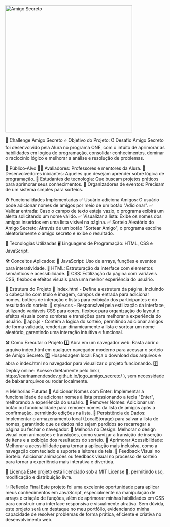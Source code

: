 <img src="https://github.com/user-attachments/assets/cc468c98-3006-4cda-ba44-d749426ec337" alt="Amigo Secreto" width="400"/>

🎉 Challenge Amigo Secreto
⭐ Objetivo do Projeto:
O Desafio Amigo Secreto foi desenvolvido pela Alura no programa ONE, com o intuito de aprimorar as habilidades em lógica de programação, consolidar conhecimentos, dominar o raciocínio lógico e melhorar a análise e resolução de problemas.

🎯 Público-Alvo
👨‍🏫 Avaliadores: Professores e mentores da Alura.
📌 Desenvolvedores iniciantes: Aqueles que desejam aprender sobre lógica de programação.
📌 Estudantes de tecnologia: Que buscam projetos práticos para aprimorar seus conhecimentos.
📌 Organizadores de eventos: Precisam de um sistema simples para sorteios.

⚙️ Funcionalidades Implementadas
✅ Usuário adiciona Amigos: O usuário pode adicionar nomes de amigos por meio de um botão "Adicionar".
✅ Validar entrada: Caso o campo de texto esteja vazio, o programa exibirá um alerta solicitando um nome válido.
✅ Visualizar a lista: Exibe os nomes dos amigos inseridos em uma lista visível na página.
✅ Sorteio Aleatório do Amigo Secreto: Através de um botão "Sortear Amigo", o programa escolhe aleatoriamente o amigo secreto e exibe o resultado.

🚀 Tecnologias Utilizadas
🖥️ Linguagens de Programação: HTML, CSS e JavaScript.

🛠️ Conceitos Aplicados:
📌 JavaScript: Uso de arrays, funções e eventos para interatividade.
📌 HTML: Estruturação da interface com elementos semânticos e acessibilidade.
📌 CSS: Estilização da página com variáveis CSS, flexbox e efeitos visuais para uma melhor experiência do usuário.

📁 Estrutura do Projeto
📌 index.html - Define a estrutura da página, incluindo o cabeçalho com título e imagem, campos de entrada para adicionar nomes, botões de interação e listas para exibição dos participantes e do resultado do sorteio.
📌 style.css - Responsável pela estilização da interface, utilizando variáveis CSS para cores, flexbox para organização do layout e efeitos visuais como sombras e transições para melhorar a experiência do usuário.
📌 app.js - Contém a lógica do sorteio, permitindo adicionar amigos de forma validada, renderizar dinamicamente a lista e sortear um nome aleatório, garantindo uma interação intuitiva e funcional.

🛠️ Como Executar o Projeto
1️⃣ Abra em um navegador web: Basta abrir o arquivo index.html em qualquer navegador moderno para acessar o sorteio de Amigo Secreto.
2️⃣ Hospedagem local: Faça o download dos arquivos e abra o index.html no navegador para visualizar o projeto funcionando.
3️⃣ Deploy online: Acesse diretamente pelo link ( https://carinamendesdev.github.io/jogo_amigo_secreto/ ), sem necessidade de baixar arquivos ou rodar localmente.

🔥 Melhorias Futuras
🚀 Adicionar Nomes com Enter: Implementar a funcionalidade de adicionar nomes à lista pressionando a tecla "Enter", melhorando a experiência do usuário.
🚀 Remover Nomes: Adicionar um botão ou funcionalidade para remover nomes da lista de amigos após a confirmação, permitindo edições na lista.
🚀 Persistência de Dados: Implementar o armazenamento local (LocalStorage) para salvar a lista de nomes, garantindo que os dados não sejam perdidos ao recarregar a página ou fechar o navegador.
🚀 Melhoria no Design: Melhorar o design visual com animações e transições, como suavizar a transição de inserção de itens e a exibição dos resultados do sorteio.
🚀 Aprimorar Acessibilidade: Melhorar a acessibilidade para tornar a aplicação mais inclusiva, como a navegação com teclado e suporte a leitores de tela.
🚀 Feedback Visual no Sorteio: Adicionar animações ou feedback visual no processo de sorteio para tornar a experiência mais interativa e divertida.

📜 Licença
Este projeto está licenciado sob a MIT License 📝, permitindo uso, modificação e distribuição livre.

✨ Reflexão Final
Este projeto foi uma excelente oportunidade para aplicar meus conhecimentos em JavaScript, especialmente na manipulação de arrays e criação de funções, além de aprimorar minhas habilidades em CSS para construir uma interface responsiva e visualmente atrativa. Sem dúvida, este projeto será um destaque no meu portfólio, evidenciando minha capacidade de resolver problemas de forma prática, eficiente e criativa no desenvolvimento web.
